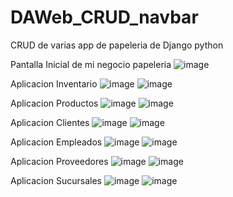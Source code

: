 # DAWeb_CRUD_navbar
CRUD de varias app de papeleria de Django python 

Pantalla Inicial de mi negocio papeleria 
![image](https://github.com/user-attachments/assets/38a4e312-f3c5-4c3f-848f-c0a982309dfc)

Aplicacion Inventario
![image](https://github.com/user-attachments/assets/fd4adeae-4999-468c-816c-a2339de83f4d)
![image](https://github.com/user-attachments/assets/e8ccf93c-0a48-409c-b0b5-4740caf5c12f)

Aplicacion Productos 
![image](https://github.com/user-attachments/assets/95753d16-f74f-45ca-9963-0983475c9751)
![image](https://github.com/user-attachments/assets/096c2b90-6aea-4329-8a00-b37b8dd1dc75)

Aplicacion Clientes 
![image](https://github.com/user-attachments/assets/b262fa8a-80ba-4fb6-90aa-7ed9d9647a10)
![image](https://github.com/user-attachments/assets/bc24c04c-47bd-4fac-a47a-2be8a4555f00)

Aplicacion Empleados
![image](https://github.com/user-attachments/assets/b927f256-f664-4452-973b-8e177f73aa33)
![image](https://github.com/user-attachments/assets/a9ea48e5-2495-46e3-95be-f0dd8be4260e)


Aplicacion Proveedores 
![image](https://github.com/user-attachments/assets/94d693b8-0976-406a-9281-5078415d8e0a)
![image](https://github.com/user-attachments/assets/41d43455-f896-49d6-8dde-96e9ce6da6ac)

Aplicacion Sucursales
![image](https://github.com/user-attachments/assets/9b362a29-ff26-40f2-bf9a-1bcfdb9dac18)
![image](https://github.com/user-attachments/assets/a454b8ee-f813-4479-aabb-e343eb387ad4)

